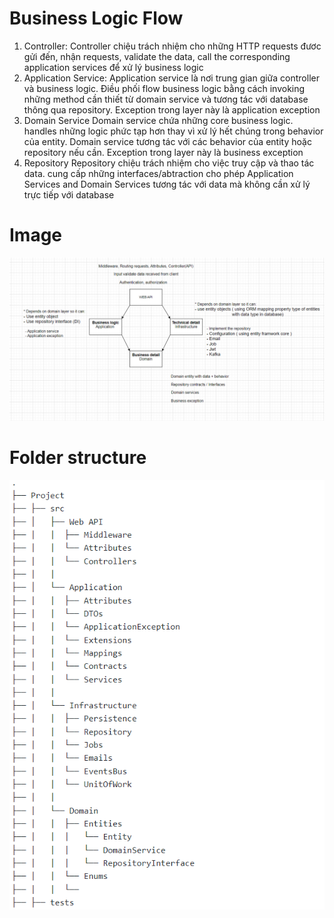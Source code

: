 # Business Logic Flow
1. Controller:
Controller chiệu trách nhiệm cho những HTTP requests đươc gửi đến, nhận requests, validate the data, call the corresponding application services để xử lý business logic
2. Application Service:
Application service là nơi trung gian giữa controller và business logic. Điều phối flow business logic bằng cách invoking những method cần thiết từ domain service và tương tác với database thông qua repository. Exception trong layer này là application exception
3. Domain Service
Domain service chứa những core business logic. handles những logic phức tạp hơn thay vì xử lý hết chúng trong behavior của entity. Domain service tương tác với các behavior của entity hoặc repository nếu cần. Exception trong layer này là business exception
4. Repository 
Repository chiệu trách nhiệm cho việc truy cập và thao tác data. cung cấp những interfaces/abtraction cho phép Application Services and Domain Services tương tác với data mà không cần xử lý trực tiếp với database

# Image
![Alt text](./image1.png)

# Folder structure
![Alt text](./image2.png)